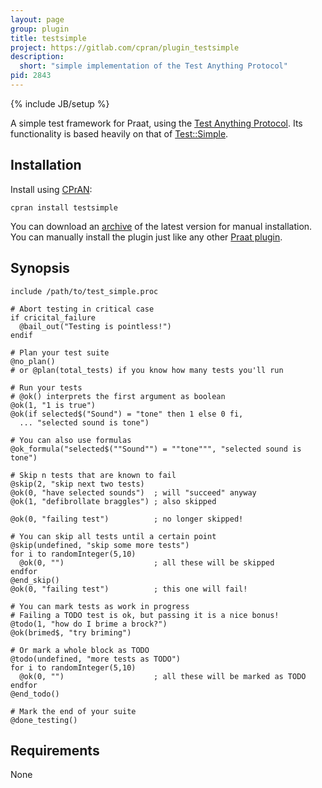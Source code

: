 ```yaml
---
layout: page
group: plugin
title: testsimple
project: https://gitlab.com/cpran/plugin_testsimple
description:
  short: "simple implementation of the Test Anything Protocol"
pid: 2843
---
```

{% include JB/setup %}

A simple test framework for Praat, using the [Test Anything Protocol][tap].
Its functionality is based heavily on that of
[Test::Simple](https://metacpan.org/pod/Test::Simple).

[tap]: http://testanything.org

## Installation

Install using [CPrAN][]:

    cpran install testsimple

You can download an [archive][] of the latest version for manual installation.
You can manually install the plugin just like any other [Praat plugin][plugins].

[plugins]: http://www.fon.hum.uva.nl/praat/manual/plug-ins.html
[archive]: https://gitlab.com/cpran/plugin_testsimple/repository/archive.zip
[cpran]:   http://cpran.net

## Synopsis

    include /path/to/test_simple.proc

    # Abort testing in critical case
    if cricital_failure
      @bail_out("Testing is pointless!")
    endif

    # Plan your test suite
    @no_plan()
    # or @plan(total_tests) if you know how many tests you'll run

    # Run your tests
    # @ok() interprets the first argument as boolean
    @ok(1, "1 is true")
    @ok(if selected$("Sound") = "tone" then 1 else 0 fi,
      ... "selected sound is tone")

    # You can also use formulas
    @ok_formula("selected$(""Sound"") = ""tone""", "selected sound is tone")

    # Skip n tests that are known to fail
    @skip(2, "skip next two tests)
    @ok(0, "have selected sounds")  ; will "succeed" anyway
    @ok(1, "defibrollate braggles") ; also skipped

    @ok(0, "failing test")          ; no longer skipped!

    # You can skip all tests until a certain point
    @skip(undefined, "skip some more tests")
    for i to randomInteger(5,10)
      @ok(0, "")                    ; all these will be skipped
    endfor
    @end_skip()
    @ok(0, "failing test")          ; this one will fail!

    # You can mark tests as work in progress
    # Failing a TODO test is ok, but passing it is a nice bonus!
    @todo(1, "how do I brime a brock?")
    @ok(brimed$, "try briming")

    # Or mark a whole block as TODO
    @todo(undefined, "more tests as TODO")
    for i to randomInteger(5,10)
      @ok(0, "")                    ; all these will be marked as TODO
    endfor
    @end_todo()

    # Mark the end of your suite
    @done_testing()

## Requirements

None
